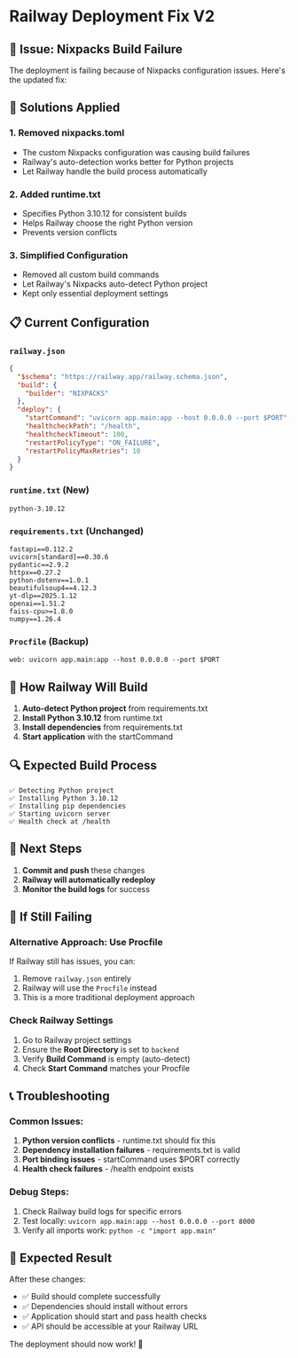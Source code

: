 # Railway Deployment Fix V2

## 🚨 Issue: Nixpacks Build Failure

The deployment is failing because of Nixpacks configuration issues. Here's the updated fix:

## 🔧 Solutions Applied

### 1. **Removed nixpacks.toml**
- The custom Nixpacks configuration was causing build failures
- Railway's auto-detection works better for Python projects
- Let Railway handle the build process automatically

### 2. **Added runtime.txt**
- Specifies Python 3.10.12 for consistent builds
- Helps Railway choose the right Python version
- Prevents version conflicts

### 3. **Simplified Configuration**
- Removed all custom build commands
- Let Railway's Nixpacks auto-detect Python project
- Kept only essential deployment settings

## 📋 Current Configuration

### `railway.json`
```json
{
  "$schema": "https://railway.app/railway.schema.json",
  "build": {
    "builder": "NIXPACKS"
  },
  "deploy": {
    "startCommand": "uvicorn app.main:app --host 0.0.0.0 --port $PORT",
    "healthcheckPath": "/health",
    "healthcheckTimeout": 100,
    "restartPolicyType": "ON_FAILURE",
    "restartPolicyMaxRetries": 10
  }
}
```

### `runtime.txt` (New)
```
python-3.10.12
```

### `requirements.txt` (Unchanged)
```
fastapi==0.112.2
uvicorn[standard]==0.30.6
pydantic==2.9.2
httpx==0.27.2
python-dotenv==1.0.1
beautifulsoup4==4.12.3
yt-dlp==2025.1.12
openai==1.51.2
faiss-cpu>=1.8.0
numpy==1.26.4
```

### `Procfile` (Backup)
```
web: uvicorn app.main:app --host 0.0.0.0 --port $PORT
```

## 🚀 How Railway Will Build

1. **Auto-detect Python project** from requirements.txt
2. **Install Python 3.10.12** from runtime.txt
3. **Install dependencies** from requirements.txt
4. **Start application** with the startCommand

## 🔍 Expected Build Process

```
✅ Detecting Python project
✅ Installing Python 3.10.12
✅ Installing pip dependencies
✅ Starting uvicorn server
✅ Health check at /health
```

## 🎯 Next Steps

1. **Commit and push** these changes
2. **Railway will automatically redeploy**
3. **Monitor the build logs** for success

## 🚨 If Still Failing

### Alternative Approach: Use Procfile
If Railway still has issues, you can:
1. Remove `railway.json` entirely
2. Railway will use the `Procfile` instead
3. This is a more traditional deployment approach

### Check Railway Settings
1. Go to Railway project settings
2. Ensure the **Root Directory** is set to `backend`
3. Verify **Build Command** is empty (auto-detect)
4. Check **Start Command** matches your Procfile

## 📞 Troubleshooting

### Common Issues:
1. **Python version conflicts** - runtime.txt should fix this
2. **Dependency installation failures** - requirements.txt is valid
3. **Port binding issues** - startCommand uses $PORT correctly
4. **Health check failures** - /health endpoint exists

### Debug Steps:
1. Check Railway build logs for specific errors
2. Test locally: `uvicorn app.main:app --host 0.0.0.0 --port 8000`
3. Verify all imports work: `python -c "import app.main"`

## 🎉 Expected Result

After these changes:
- ✅ Build should complete successfully
- ✅ Dependencies should install without errors
- ✅ Application should start and pass health checks
- ✅ API should be accessible at your Railway URL

The deployment should now work! 🚀
